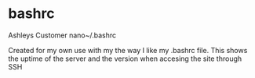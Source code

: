 # bashrc
Ashleys Customer nano~/.bashrc

Created for my own use with my the way I like my .bashrc file.
This shows the uptime of the server and the version when accesing the site through SSH
